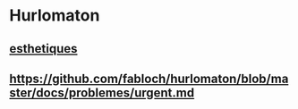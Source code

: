 # Hurlomaton
## [esthetiques](problemes/esthetiques.md)
## https://github.com/fabloch/hurlomaton/blob/master/docs/problemes/urgent.md
